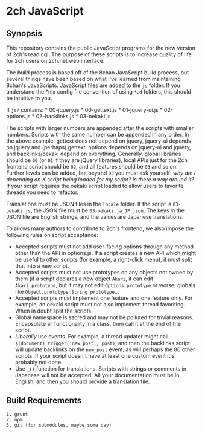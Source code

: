 # 2ch JavaScript

## Synopsis

This repository contains the public JavaScript programs for the new version of
2ch's read.cgi. The purpose of these scripts is to increase quality of life for
2ch users on 2ch.net web interface.

The build process is based off of the 8chan JavaScript build process, but
several things have been based on what I've learned from maintaining 8chan's
JavaScripts. JavaScript files are added to the `js` folder. If you understand
the \*nix config file convention of using `*.d` folders, this should be
intuitive to you. 

If `js/` contains:
	* 00-jquery.js
	* 00-gettext.js
	* 01-jquery-ui.js 
	* 02-options.js
	* 03-backlinks.js
	* 03-oekaki.js

The scripts with larger numbers are appended after the scripts with smaller
numbers. Scripts with the same number can be appended in any order. In the
above example, gettext does not depend on jquery, jquery-ui depends on jquery
and (perhaps) gettext, options depends on jquery-ui and jquery, and
backlinks/oekaki depend on everything. Generally, global libraries should be
`00` (or `01` if they are jQuery libraries), local APIs just for the 2ch
frontend script should be `02`, and all features should be `03` and so on.
Further levels can be added, but beyond `03` you must ask yourself: *why am I
depending on X script being loaded for my script? Is there a way around it?* If
your script requires the oekaki script loaded to allow users to favorite
threads you need to refactor.

Translations must be JSON files in the `locale` folder. If the script is
`03-oekaki.js`, the JSON file must be `03-oekaki.ja_JP.json`. The keys in the
JSON file are English strings, and the values are Japanese translations.

To allows many authors to contribute to 2ch's frontend, we also impose the
following rules on script acceptance:

* Accepted scripts must not add user-facing options through any method other
  than the API in options.js. If a script creates a new API which might be
useful to other scripts (for example, a right-click menu), it must split that
into a new script.
* Accepted scripts must not use prototypes on any objects not owned by them (if
  a script declares a new object `Akari`, it can edit `Akari.prototype`, but it
may not edit `Options.prototype` or worse, globals like `Object.prototype`,
`String.prototype`...
* Accepted scripts must implement one feature and one feature only. For
  example, an oekaki script must not also implement thread favoriting. When in
doubt split the scripts.
* Global namespace is sacred and may not be polluted for trivial reasons.
  Encapsulate all functionality in a class, then call it at the end of the
script.
* *Liberally* use events. For example, a thread updater might call
  `$(document).trigger('new_post', post)`, and then the backlinks script will
update backlinks on the `new_post` event, as will perhaps the 80 other scripts.
If your script doesn't have at least one custom event it's probably not done.
* Use `_()` function for translations. Scripts with strings or comments in
  Japanese will not be accepted. All your documentation must be in English, and
then you should provide a translation file. 

## Build Requirements

	1. grunt
	2. npm
	3. git (for submodules, maybe some day)
